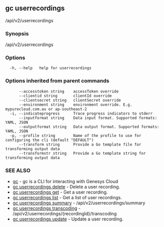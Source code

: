 ## gc userrecordings

/api/v2/userrecordings

### Synopsis

/api/v2/userrecordings

### Options

```
  -h, --help   help for userrecordings
```

### Options inherited from parent commands

```
      --accesstoken string    accessToken override
      --clientid string       clientId override
      --clientsecret string   clientSecret override
      --environment string    environment override. E.g. mypurecloud.com.au or ap-southeast-2
  -i, --indicateprogress      Trace progress indicators to stderr
      --inputformat string    Data input format. Supported formats: YAML, JSON
      --outputformat string   Data output format. Supported formats: YAML, JSON
  -p, --profile string        Name of the profile to use for configuring the cli (default "DEFAULT")
      --transform string      Provide a Go template file for transforming output data
      --transformstr string   Provide a Go template string for transforming output data
```

### SEE ALSO

* [gc](gc.html)	 - gc is a CLI for interacting with Genesys Cloud
* [gc userrecordings delete](gc_userrecordings_delete.html)	 - Delete a user recording.
* [gc userrecordings get](gc_userrecordings_get.html)	 - Get a user recording.
* [gc userrecordings list](gc_userrecordings_list.html)	 - Get a list of user recordings.
* [gc userrecordings summary](gc_userrecordings_summary.html)	 - /api/v2/userrecordings/summary
* [gc userrecordings transcoding](gc_userrecordings_transcoding.html)	 - /api/v2/userrecordings/{recordingId}/transcoding
* [gc userrecordings update](gc_userrecordings_update.html)	 - Update a user recording.


